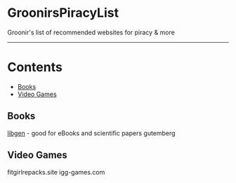 # GroonirsPiracyList
Groonir's list of recommended websites for piracy &amp; more


-----------------

# Contents

- [Books](#books)
- [Video Games](#VideoGames)


## Books
[libgen](libgen.rs) - good for eBooks and scientific papers 
gutemberg

## Video Games
fitgirlrepacks.site
igg-games.com
